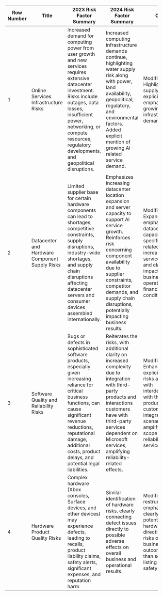 | Row Number | Title | 2023 Risk Factor Summary | 2024 Risk Factor Summary | Change |
|------------|-------|--------------------------|--------------------------|--------|
| 1 | Online Services Infrastructure Risks | Increased demand for computing power from user growth and new services requires extensive datacenter investment. Risks include outages, data losses, insufficient power, networking, or compute resources, regulatory developments, and geopolitical disruptions. | Increased computing infrastructure demands continue, highlighting water supply risk along with power, land availability, geopolitical, regulatory, and environmental factors. Added explicit mention of growing AI-related service demand. | Modified: Highlighted water supply risk explicitly and emphasized growing AI-driven infrastructure demands. |
| 2 | Datacenter and Hardware Component Supply Risks | Limited supplier base for certain hardware components can lead to shortages, competitive constraints, supply disruptions, industry-wide shortages, and supply chain disruptions affecting datacenter servers and consumer devices assembled internationally. | Emphasizes increasing datacenter location expansion and server capacity to support AI service growth. Reinforces risk concerning component availability due to supplier constraints, competitor demands, and supply chain disruptions, potentially impacting business results. | Modified: Expanded to emphasize datacenter capacity growth specifically related to increasing AI service demands and clarified impacts on business operations and financial condition. |
| 3 | Software Quality and Reliability Risks | Bugs or defects in sophisticated software products, especially given increasing reliance for critical business functions, can cause significant revenue reductions, reputational damage, additional costs, product delays, and potential legal liabilities. | Reiterates the risks, with additional clarity on increased complexity due to integration with third-party products and interactions customers have with third-party services dependent on Microsoft services, amplifying reliability-related effects. | Modified: Enhanced to explicitly detail risks associated with interdependencies with third-party products and customer integration scenarios amplifying the scope of potential reliability and service impact. |
| 4 | Hardware Product Quality Risks | Complex hardware (Xbox consoles, Surface devices, and other devices) may experience defects, leading to recalls, product liability claims, safety alerts, significant expenses, and reputation harm. | Similar identification of hardware risks, clearly connecting defect issues directly to possible adverse effects on overall business and operational results. | Modified: Slight restructuring emphasizes clearly linking potential hardware defects directly to explicit risks of adverse business outcomes rather than separately listing recall or safety claims. |